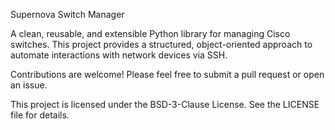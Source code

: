 Supernova Switch Manager

A clean, reusable, and extensible Python library for managing Cisco switches. This project provides a structured, object-oriented approach to automate interactions with network devices via SSH.

Contributions are welcome! Please feel free to submit a pull request or open an issue.

This project is licensed under the BSD-3-Clause License. See the LICENSE file for details.